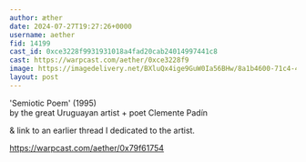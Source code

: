 ```yaml
---
author: æther
date: 2024-07-27T19:27:26+0000
username: aether
fid: 14199
cast_id: 0xce3228f9931931018a4fad20cab24014997441c8
cast: https://warpcast.com/aether/0xce3228f9
image: https://imagedelivery.net/BXluQx4ige9GuW0Ia56BHw/8a1b4600-71c4-4f0b-0a91-e5947f9dfc00/original
layout: post
---
```

'Semiotic Poem' (1995)   
by the great Uruguayan artist + poet Clemente Padín  
  
& link to an earlier thread I dedicated to the artist.  
  
https://warpcast.com/aether/0x79f61754  

<img src='https://imagedelivery.net/BXluQx4ige9GuW0Ia56BHw/8a1b4600-71c4-4f0b-0a91-e5947f9dfc00/original' alt='' referrerpolicy='no-referrer'/>